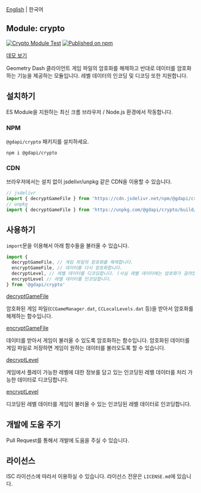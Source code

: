 [English](README.md) | 한국어

## Module: crypto
[![Crypto Module Test](https://github.com/GDAPI/GDAPI/actions/workflows/crypto-test.yaml/badge.svg)](https://github.com/GDAPI/GDAPI/actions/workflows/crypto-test.yaml)
[![Published on npm](https://img.shields.io/npm/v/@gdapi/plist.svg)](https://www.npmjs.com/package/@gdapi/plist)

[데모 보기](https://stackblitz.com/edit/gdapi-crypto-demo?file=index.js)

Geometry Dash 클라이언트 게임 파일의 암호화를 해제하고 반대로 데이터를 암호화하는 기능을 제공하는 모듈입니다. 레벨 데이터의 인코딩 및 디코딩 또한 지원합니다.

## 설치하기

ES Module을 지원하는 최신 크롬 브라우저 / Node.js 환경에서 작동합니다.

### NPM
`@gdapi/crypto` 패키지를 설치하세요.

```
npm i @gdapi/crypto
```

### CDN
브라우저에서는 설치 없이 jsdelivr/unpkg 같은 CDN을 이용할 수 있습니다.
```js
// jsdelivr
import { decryptGameFile } from 'https://cdn.jsdelivr.net/npm/@gdapi/crypto/build/index.min.js'
// unpkg
import { decryptGameFile } from 'https://unpkg.com/@gdapi/crypto/build/index.min.js'
```


## 사용하기

`import`문을 이용해서 아래 함수들을 불러올 수 있습니다.
```js
import {
  decryptGameFile, // 게임 파일의 암호화를 해제합니다.
  encryptGameFile, // 데이터를 다시 암호화합니다.
  decryptLevel, // 레벨 데이터를 디코딩합니다. (사실 레벨 데이터에는 암호화가 걸려있지 않아요)
  encryptLevel // 레벨 데이터를 인코딩합니다.
} from '@gdapi/crypto'
```

[decryptGameFile](doc/ko/decryptGameFile.md)

  암호화된 게임 파일(`CCGameManager.dat`, `CCLocalLevels.dat` 등)을 받아서 암호화를 해제하는 함수입니다.

[encryptGameFile](doc/ko/encryptGameFile.md)

  데이터를 받아서 게임이 불러올 수 있도록 암호화하는 함수입니다. 암호화된 데이터를 게임 파일로 저장하면 게임이 원하는 데이터를 불러오도록 할 수 있습니다.

[decryptLevel](doc/ko/decryptLevel.md)

  게임에서 플레이 가능한 레벨에 대한 정보를 담고 있는 인코딩된 레벨 데이터를 처리 가능한 데이터로 디코딩합니다.

[encryptLevel](doc/ko/encryptLevel.md)

  디코딩된 레벨 데이터를 게임이 불러올 수 있는 인코딩된 레벨 데이터로 인코딩합니다.

## 개발에 도움 주기

Pull Request를 통해서 개발에 도움을 주실 수 있습니다.

## 라이선스

ISC 라이선스에 따라서 이용하실 수 있습니다. 라이선스 전문은 `LICENSE.md`에 있습니다.